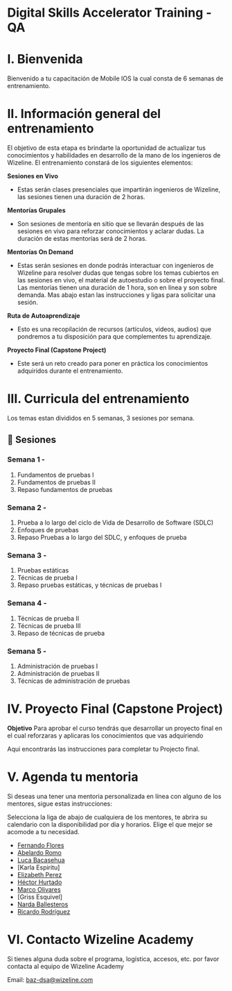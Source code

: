 # Digital Skills Accelerator Training - QA

# I. Bienvenida
Bienvenido a tu capacitación de Mobile IOS la cual consta de 6 semanas de entrenamiento.

# II. Información general del entrenamiento
El objetivo de esta etapa es brindarte la oportunidad de actualizar tus conocimientos y habilidades en desarrollo de la mano de los ingenieros de Wizeline. El entrenamiento constará de los siguientes elementos: 

**Sesiones en Vivo** 
- Estas serán clases presenciales que impartirán ingenieros de Wizeline, las sesiones tienen una duración de 2 horas.

**Mentorías Grupales**
- Son sesiones de mentoría en sitio que se llevarán después de las sesiones en vivo para reforzar conocimientos y aclarar dudas. La duración de estas mentorías será de 2 horas.

**Mentorías On Demand**
- Estas serán sesiones en donde podrás interactuar con ingenieros de Wizeline para resolver dudas que tengas sobre los temas cubiertos en las sesiones en vivo, el material de autoestudio o sobre el proyecto final. Las mentorías tienen una duración de 1 hora, son en línea y son sobre demanda. Mas abajo estan las instrucciones y ligas para solicitar una sesión.

**Ruta de Autoaprendizaje**
- Esto es una recopilación de recursos (artículos, videos, audios) que pondremos a tu disposición para que complementes tu aprendizaje.

**Proyecto Final (Capstone Project)**
- Este será un reto creado para poner en práctica los conocimientos adquiridos durante el entrenamiento. 

# III. Curricula del entrenamiento
Los temas estan divididos en 5 semanas, 3 sesiones por semana. 

## :bookmark_tabs: Sesiones

### Semana 1 - 
   1. Fundamentos de pruebas I
   2. Fundamentos de pruebas II
   3. Repaso fundamentos de pruebas

### Semana 2 - 
   1. Prueba a lo largo del ciclo de Vida de Desarrollo de Software (SDLC) 
   2. Enfoques de pruebas
   3. Repaso Pruebas a lo largo del SDLC, y enfoques de prueba

### Semana 3 - 
   1. Pruebas estáticas
   2. Técnicas de prueba I
   3. Repaso pruebas estáticas, y técnicas de pruebas I

### Semana 4 - 
   1. Técnicas de prueba II
   2. Técnicas de prueba III
   3. Repaso de técnicas de prueba

### Semana 5 - 
   1. Administración de pruebas I
   2. Administración de pruebas II
   3. Técnicas de administración de pruebas

# IV. Proyecto Final (Capstone Project)
**Objetivo**
Para aprobar el curso tendrás que desarrollar un proyecto final en el cual reforzaras y aplicaras los conocimientos que vas adquiriendo 

Aqui encontrarás las instrucciones para completar tu Projecto final.

# V. Agenda tu mentoria
Si deseas una tener una mentoria personalizada en línea con alguno de los mentores, sigue estas instrucciones:

Selecciona la liga de abajo de cualquiera de los mentores, te abrira su calendario con la disponibilidad por dia y horarios. Elige el que mejor se acomode a tu necesidad.

- [Fernando Flores](https://calendly.com/lfernandofloresc/baz-mentorias-1-1)
- [Abelardo Romo](https://calendly.com/abelardo-romo/baz-mentoria-1-1)
- [Luca Bacasehua](https://calendly.com/luca-bacasehua/baz-mentoria-1-1)
- [Karla Espiritu]
- [Elizabeth Perez](https://calendly.com/elizabeth-perez-melendez/baz-mentoria-1-1)
- [Héctor Hurtado](https://calendly.com/hectorhurtadof/baz-mentoria-1-1)
- [Marco Olivares](https://calendly.com/marco-olivares/baz-mentoria-1-1)
- [Griss Esquivel]
- [Narda Ballesteros](https://calendly.com/nardaballesteros/baz-mentoria-1-1)
- [Ricardo Rodríguez](https://calendly.com/ricardo-rodriguezr/baz-mentoria-1-1)

# VI. Contacto Wizeline Academy
Si tienes alguna duda sobre el programa, logística, accesos, etc. por favor contacta al equipo de Wizeline Academy

Email: [baz-dsa@wizeline.com](baz-dsa@wizeline.com)

